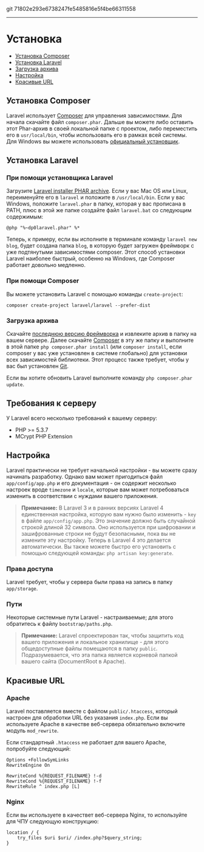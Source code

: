 git 71802e293e6738247fe5485816e5f4be66311558

---

# Установка

- [Установка Composer](#install-composer)
- [Установка Laravel](#install-laravel)
- [Загрузка архива](#server-requirements)
- [Настройка](#configuration)
- [Красивые URL](#pretty-urls)

<a name="install-composer"></a>
## Установка Composer

Laravel использует [Composer](http://getcomposer.org) для управления зависимостями. Для начала скачайте файл `composer.phar`. Дальше вы можете либо оставить этот Phar-архив в своей локальной папке с проектом, либо переместить его в `usr/local/bin`, чтобы использовать его в рамках всей системы. Для Windows вы можете использовать [официальный установщик](https://getcomposer.org/Composer-Setup.exe).

<a name="install-laravel"></a>
## Установка Laravel

### При помощи установщика Laravel

Загрузите [Laravel installer PHAR archive](http://laravel.com/laravel.phar). Если у вас Mac OS или Linux, переименуйте его в `laravel` и положите в `/usr/local/bin`. Если у вас Windows, положите `laravel.phar` в папку, которая у вас прописана в PATH, плюс в этой же папке создайте файл `laravel.bat` со следующим содержимым:

	@php "%~dp0laravel.phar" %*

Теперь, к примеру, если вы исполните в терминале команду `laravel new blog`, будет создана папка `blog`, в которую будет загружен фреймворк с уже подтянутыми зависимостями composer. Этот способ установки Laravel наиболее быстрый, особенно на Windows, где Composer работает довольно медленно.

### При помощи Composer 

Вы можете установить Laravel с помощью команды `create-project`:

	composer create-project laravel/laravel --prefer-dist

### Загрузка архива

Cкачайте [последнюю версию фреймворка](https://github.com/laravel/laravel/archive/master.zip) и извлеките архив в папку на вашем сервере. Далее скачайте [Composer](http://getcomposer.org) в эту же папку и выполните в этой папке `php composer.phar install` (или `composer install`, если composer у вас уже установлен в системе глобально) для установки всех зависимостей библиотеки. Этот процесс также требует, чтобы у вас был установлен [Git](http://git-scm.com/).

Если вы хотите обновить Laravel выполните команду `php composer.phar update`.

<a name="server-requirements"></a>
## Требования к серверу

У Laravel всего несколько требований к вашему серверу:

- PHP >= 5.3.7
- MCrypt PHP Extension

<a name="configuration"></a>
## Настройка

Laravel практически не требует начальной настройки - вы можете сразу начинать разработку. Однако вам может пригодиться файл `app/config/app.php` и его документация - он содержит несколько настроек вроде `timezone` и `locale`, которые вам может потребоваться изменить в соответствии с нуждами вашего приложения.

> **Примечание:** В Laravel 3 и в ранних версиях Laravel 4 единственная настройка, которую вам нужно было изменить - `key` в файле `app/config/app.php`. Это значение должно быть случайной строкой длиной 32 символа. Оно используется при шифровании и зашифрованные строки не будут безопасными, пока вы не измените эту настройку. Теперь в Laravel 4 это делается автоматически. Вы также можете быстро его установить с помощью следующей команды: `php artisan key:generate`.


<a name="permissions"></a>
### Права доступа
Laravel требует, чтобы у сервера были права на запись в папку `app/storage`.

<a name="paths"></a>
### Пути

Некоторые системные пути Laravel - настраиваемые; для этого обратитесь к файлу `bootstrap/paths.php`.

> **Примечание:** Laravel спроектирован так, чтобы защитить код вашего приложения и локальное хранилище - для этого общедоступные файлы помещаются в папку `public`. Подразумевается, что эта папка является корневой папкой вашего сайта (DocumentRoot в Apache).

<a name="pretty-urls"></a>
## Красивые URL

### Apache

Laravel поставляется вместе с файлом `public/.htaccess`, который настроен для обработки URL без указания `index.php`. Если вы используете Apache в качестве веб-сервера обязательно включите модуль `mod_rewrite`.

Если стандартный `.htaccess` не работает для вашего Apache, попробуйте следующий:

	Options +FollowSymLinks
	RewriteEngine On

	RewriteCond %{REQUEST_FILENAME} !-d
	RewriteCond %{REQUEST_FILENAME} !-f
	RewriteRule ^ index.php [L]

### Nginx

Если вы используете в качествет веб-сервера Nginx, то используйте для ЧПУ следующую конструкцию:

	location / {
		try_files $uri $uri/ /index.php?$query_string;
	}